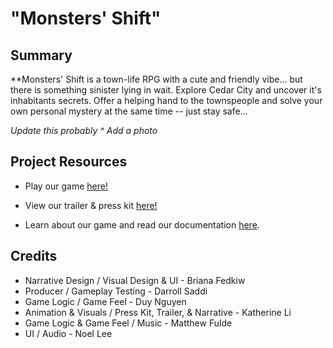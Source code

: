 # "Monsters' Shift"

## Summary ##
**Monsters' Shift is a town-life RPG with a cute and friendly vibe... but there is something sinister lying in wait. Explore Cedar City and uncover it's inhabitants secrets. Offer a helping hand to the townspeople and solve your own personal mystery at the same time -- just stay safe...

*Update this probably ^*
*Add a photo*

## Project Resources

* Play our game [here!](https://itch.io/)
* View our trailer & press kit [here!](https://youtube.com)  

* Learn about our game and read our documentation [here](https://github.com/Iemontine/MonstersShift/blob/main/ProjectDocument.md#monsters-shift).

## Credits ##
* Narrative Design / Visual Design & UI - Briana Fedkiw	
* Producer / Gameplay Testing - Darroll Saddi	
* Game Logic / Game Feel - Duy Nguyen	
* Animation & Visuals	/ Press Kit, Trailer, & Narrative - Katherine Li	
* Game Logic & Game Feel / Music - Matthew Fulde	
* UI / Audio - Noel Lee	
